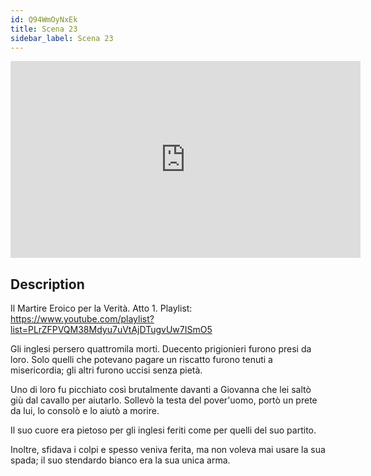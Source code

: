 ```yaml
---
id: Q94WmOyNxEk
title: Scena 23
sidebar_label: Scena 23
---
```


<iframe
  width="560"
  height="315"
  src="https://www.youtube.com/embed/Q94WmOyNxEk"
  title="YouTube video player"
  frameborder="0"
  allow="accelerometer; autoplay; clipboard-write; encrypted-media; gyroscope; picture-in-picture; web-share"
  referrerpolicy="strict-origin-when-cross-origin"
  allowfullscreen
></iframe>

## Description

Il Martire Eroico per la Verità. Atto 1. 
Playlist: https://www.youtube.com/playlist?list=PLrZFPVQM38Mdyu7uVtAjDTugvUw7ISmO5 

Gli inglesi persero quattromila morti. Duecento prigionieri furono presi da loro. Solo quelli che potevano pagare un riscatto furono tenuti a misericordia; gli altri furono uccisi senza pietà.

Uno di loro fu picchiato così brutalmente davanti a Giovanna che lei saltò giù dal cavallo per aiutarlo. Sollevò la testa del pover'uomo, portò un prete da lui, lo consolò e lo aiutò a morire.

Il suo cuore era pietoso per gli inglesi feriti come per quelli del suo partito.

Inoltre, sfidava i colpi e spesso veniva ferita, ma non voleva mai usare la sua spada; il suo stendardo bianco era la sua unica arma.
